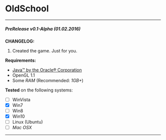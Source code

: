 # OldSchool

---
##### PreRelease v0.1-Alpha (01.02.2016)

**CHANGELOG:**

1. Created the game. Just for you.

**Requirements:**
* [Java&trade; by the Oracle&reg; Corporation](http://www.java.com/de/download/)
* OpenGL 1.1
* Some _RAM_ (Recommended: _1GB+_)

**Tested** on the following systems: 
- [ ] WinVista
- [x] Win7
- [ ] Win8
- [x] Win10
- [ ] Linux (Ubuntu)
- [ ] _Mac OSX_

---
